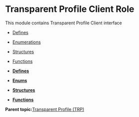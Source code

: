 # Transparent Profile Client Role

This module contains Transparent Profile Client interface

-   [Defines](GUID-6EDD6ECC-FF39-46BA-9B00-972ED3CD5AFC.md)
-   [Enumerations](GUID-064457CF-CBBD-4FB9-8FC6-4F537FDB3AD4.md)
-   [Structures](GUID-567F9486-30BB-4152-A790-E3864CE0A8E3.md)
-   [Functions](GUID-867B4F56-BB72-4ABA-9615-955A27CDA38D.md)

-   **[Defines](GUID-6EDD6ECC-FF39-46BA-9B00-972ED3CD5AFC.md)**  

-   **[Enums](GUID-064457CF-CBBD-4FB9-8FC6-4F537FDB3AD4.md)**  

-   **[Structures](GUID-567F9486-30BB-4152-A790-E3864CE0A8E3.md)**  

-   **[Functions](GUID-867B4F56-BB72-4ABA-9615-955A27CDA38D.md)**  


**Parent topic:**[Transparent Profile \(TRP\)](GUID-79A29BFC-3ADD-4324-A25D-593EBE448371.md)


